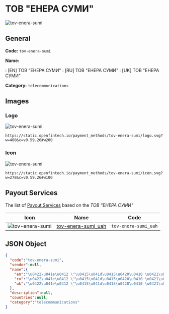 
# ТОВ "ЕНЕРА СУМИ" 
![tov-enera-sumi](https://static.openfintech.io/payment_methods/tov-enera-sumi/logo.svg?w=400&c=v0.59.26#w200)  

## General 
**Code:** `tov-enera-sumi` 
 
**Name:** 
 
:	[EN] ТОВ "ЕНЕРА СУМИ" 
:	[RU] ТОВ "ЕНЕРА СУМИ" 
:	[UK] ТОВ "ЕНЕРА СУМИ" 
 
**Category:** `telecommunications` 
 

## Images 

### Logo 
![tov-enera-sumi](https://static.openfintech.io/payment_methods/tov-enera-sumi/logo.svg?w=400&c=v0.59.26#w200)  

```
https://static.openfintech.io/payment_methods/tov-enera-sumi/logo.svg?w=400&c=v0.59.26#w200
```  

### Icon 
![tov-enera-sumi](https://static.openfintech.io/payment_methods/tov-enera-sumi/icon.svg?w=278&c=v0.59.26#w100)  

```
https://static.openfintech.io/payment_methods/tov-enera-sumi/icon.svg?w=278&c=v0.59.26#w100
```  

## Payout Services 
 
The list of [Payout Services](/payout-services/) based on the _ТОВ "ЕНЕРА СУМИ"_ 

|Icon|Name|Code| 
|:---:|:---:|:---:| 
|![tov-enera-sumi](https://static.openfintech.io/payout_methods/tov-enera-sumi/icon.svg?w=278&c=v0.59.26#w40) |[tov-enera-sumi_uah](/payout-services/tov-enera-sumi_uah/)|`tov-enera-sumi_uah`| 
 

## JSON Object 

```json
{
  "code":"tov-enera-sumi",
  "vendor":null,
  "name":{
    "en":"\u0422\u041e\u0412 \"\u0415\u041d\u0415\u0420\u0410 \u0421\u0423\u041c\u0418\"",
    "ru":"\u0422\u041e\u0412 \"\u0415\u041d\u0415\u0420\u0410 \u0421\u0423\u041c\u0418\"",
    "uk":"\u0422\u041e\u0412 \"\u0415\u041d\u0415\u0420\u0410 \u0421\u0423\u041c\u0418\""
  },
  "description":null,
  "countries":null,
  "category":"telecommunications"
}
```  
